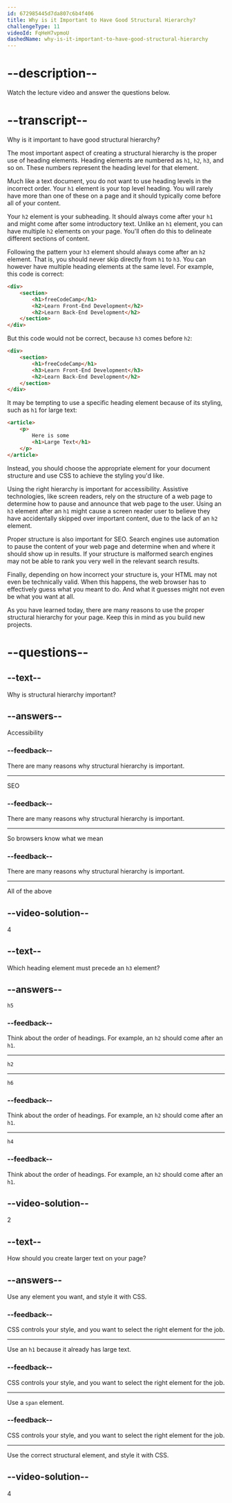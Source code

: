 ```yaml
---
id: 672985445d7da807c6b4f406
title: Why is it Important to Have Good Structural Hierarchy?
challengeType: 11
videoId: FqHeH7vpmoU
dashedName: why-is-it-important-to-have-good-structural-hierarchy
---
```


# --description--

Watch the lecture video and answer the questions below.

# --transcript--

Why is it important to have good structural hierarchy?

The most important aspect of creating a structural hierarchy is the proper use of heading elements. Heading elements are numbered as `h1`, `h2`, `h3`, and so on. These numbers represent the heading level for that element.

Much like a text document, you do not want to use heading levels in the incorrect order. Your `h1` element is your top level heading. You will rarely have more than one of these on a page and it should typically come before all of your content.

Your `h2` element is your subheading. It should always come after your `h1` and might come after some introductory text. Unlike an `h1` element, you can have multiple `h2` elements on your page. You'll often do this to delineate different sections of content. 

Following the pattern your `h3` element should always come after an `h2` element. That is, you should never skip directly from `h1` to `h3`. You can however have multiple heading elements at the same level. For example, this code is correct:

```html
<div>
    <section>
        <h1>freeCodeCamp</h1>
        <h2>Learn Front-End Development</h2>
        <h2>Learn Back-End Development</h2>
    </section>
</div>
```

But this code would not be correct, because `h3` comes before `h2`:

```html
<div>
    <section>
        <h1>freeCodeCamp</h1>
        <h3>Learn Front-End Development</h3>
        <h2>Learn Back-End Development</h2>
    </section>
</div>
```

It may be tempting to use a specific heading element because of its styling, such as `h1` for large text:

```html
<article>
    <p>
        Here is some
        <h1>Large Text</h1>
    </p>
</article>
```

Instead, you should choose the appropriate element for your document structure and use CSS to achieve the styling you'd like.

Using the right hierarchy is important for accessibility. Assistive technologies, like screen readers, rely on the structure of a web page to determine how to pause and announce that web page to the user. Using an `h3` element after an `h1` might cause a screen reader user to believe they have accidentally skipped over important content, due to the lack of an `h2` element.

Proper structure is also important for SEO. Search engines use automation to pause the content of your web page and determine when and where it should show up in results. If your structure is malformed search engines may not be able to rank you very well in the relevant search results.

Finally, depending on how incorrect your structure is, your HTML may not even be technically valid. When this happens, the web browser has to effectively guess what you meant to do. And what it guesses might not even be what you want at all. 

As you have learned today, there are many reasons to use the proper structural hierarchy for your page. Keep this in mind as you build new projects.

# --questions--

## --text--

Why is structural hierarchy important?

## --answers--

Accessibility

### --feedback--

There are many reasons why structural hierarchy is important.

---

SEO

### --feedback--

There are many reasons why structural hierarchy is important.

---

So browsers know what we mean

### --feedback--

There are many reasons why structural hierarchy is important.

---

All of the above

## --video-solution--

4

## --text--

Which heading element must precede an `h3` element?

## --answers--

`h5`

### --feedback--

Think about the order of headings. For example, an `h2` should come after an `h1`.

---

`h2`

---

`h6`

### --feedback--

Think about the order of headings. For example, an `h2` should come after an `h1`.

---

`h4`

### --feedback--

Think about the order of headings. For example, an `h2` should come after an `h1`.

## --video-solution--

2

## --text--

How should you create larger text on your page?

## --answers--

Use any element you want, and style it with CSS.

### --feedback--

CSS controls your style, and you want to select the right element for the job.

---

Use an `h1` because it already has large text.

### --feedback--

CSS controls your style, and you want to select the right element for the job.

---

Use a `span` element.

### --feedback--

CSS controls your style, and you want to select the right element for the job.

---

Use the correct structural element, and style it with CSS.

## --video-solution--

4
